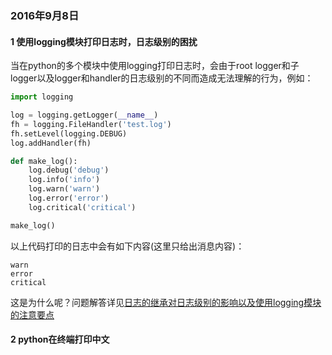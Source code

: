 ### 2016年9月8日

#### 1 使用logging模块打印日志时，日志级别的困扰

当在python的多个模块中使用logging打印日志时，会由于root logger和子logger以及logger和handler的日志级别的不同而造成无法理解的行为，例如：

```python
import logging

log = logging.getLogger(__name__)
fh = logging.FileHandler('test.log')
fh.setLevel(logging.DEBUG)
log.addHandler(fh)

def make_log():
    log.debug('debug')
    log.info('info')
    log.warn('warn')
    log.error('error')
    log.critical('critical')

make_log()
```

以上代码打印的日志中会有如下内容(这里只给出消息内容)：

```
warn
error
critical
```

这是为什么呢？问题解答详见[日志的继承对日志级别的影响以及使用logging模块的注意要点](https://github.com/luofengmacheng/python/blob/master/logging_level.md)

#### 2 python在终端打印中文